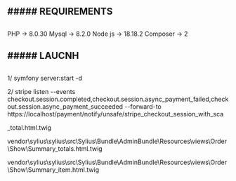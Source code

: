 ## ################################
## #####  REQUIREMENTS  ###########
## ################################

PHP         -> 8.0.30
Mysql       -> 8.2.0
Node js     -> 18.18.2
Composer    -> 2


## ##########################
## #####  LAUCNH  ###########
## ##########################

1/
symfony server:start -d

2/
stripe listen --events checkout.session.completed,checkout.session.async_payment_failed,checkout.session.async_payment_succeeded --forward-to https://localhost/payment/notify/unsafe/stripe_checkout_session_with_sca


_total.html.twig

vendor\sylius\sylius\src\Sylius\Bundle\AdminBundle\Resources\views\Order\Show\Summary\_totals.html.twig

vendor\sylius\sylius\src\Sylius\Bundle\AdminBundle\Resources\views\Order\Show\Summary\_item.html.twig